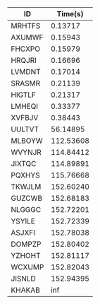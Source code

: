 |ID|Time(s)|
|-|-|
|MRHTFS|0.13717|
|AXUMWF|0.15943|
|FHCXPO|0.15979|
|HRQJRI|0.16696|
|LVMDNT|0.17014|
|SRASMR|0.21139|
|HIGTLF|0.21317|
|LMHEQI|0.33377|
|XVFBJV|0.38443|
|UULTVT|56.14895|
|MLBOYW|112.53608|
|WVYNJR|114.84412|
|JIXTQC|114.89891|
|PQXHYS|115.76668|
|TKWJLM|152.60240|
|GUZCWB|152.68183|
|NLGGGC|152.72201|
|YSYILE|152.72339|
|ASJXFI|152.78038|
|DOMPZP|152.80402|
|YZHOHT|152.81117|
|WCXUMP|152.82043|
|JISNLD|152.94395|
|KHAKAB|inf|
